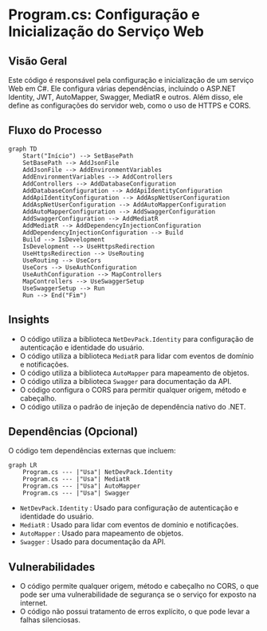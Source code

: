 # Program.cs: Configuração e Inicialização do Serviço Web

## Visão Geral
Este código é responsável pela configuração e inicialização de um serviço Web em C#. Ele configura várias dependências, incluindo o ASP.NET Identity, JWT, AutoMapper, Swagger, MediatR e outros. Além disso, ele define as configurações do servidor web, como o uso de HTTPS e CORS.

## Fluxo do Processo

```mermaid
graph TD
    Start("Início") --> SetBasePath
    SetBasePath --> AddJsonFile
    AddJsonFile --> AddEnvironmentVariables
    AddEnvironmentVariables --> AddControllers
    AddControllers --> AddDatabaseConfiguration
    AddDatabaseConfiguration --> AddApiIdentityConfiguration
    AddApiIdentityConfiguration --> AddAspNetUserConfiguration
    AddAspNetUserConfiguration --> AddAutoMapperConfiguration
    AddAutoMapperConfiguration --> AddSwaggerConfiguration
    AddSwaggerConfiguration --> AddMediatR
    AddMediatR --> AddDependencyInjectionConfiguration
    AddDependencyInjectionConfiguration --> Build
    Build --> IsDevelopment
    IsDevelopment --> UseHttpsRedirection
    UseHttpsRedirection --> UseRouting
    UseRouting --> UseCors
    UseCors --> UseAuthConfiguration
    UseAuthConfiguration --> MapControllers
    MapControllers --> UseSwaggerSetup
    UseSwaggerSetup --> Run
    Run --> End("Fim")
```

## Insights
- O código utiliza a biblioteca `NetDevPack.Identity` para configuração de autenticação e identidade do usuário.
- O código utiliza a biblioteca `MediatR` para lidar com eventos de domínio e notificações.
- O código utiliza a biblioteca `AutoMapper` para mapeamento de objetos.
- O código utiliza a biblioteca `Swagger` para documentação da API.
- O código configura o CORS para permitir qualquer origem, método e cabeçalho.
- O código utiliza o padrão de injeção de dependência nativo do .NET.

## Dependências (Opcional)
O código tem dependências externas que incluem:

```mermaid
graph LR
    Program.cs --- |"Usa"| NetDevPack.Identity
    Program.cs --- |"Usa"| MediatR
    Program.cs --- |"Usa"| AutoMapper
    Program.cs --- |"Usa"| Swagger
```

- `NetDevPack.Identity` : Usado para configuração de autenticação e identidade do usuário.
- `MediatR` : Usado para lidar com eventos de domínio e notificações.
- `AutoMapper` : Usado para mapeamento de objetos.
- `Swagger` : Usado para documentação da API.

## Vulnerabilidades
- O código permite qualquer origem, método e cabeçalho no CORS, o que pode ser uma vulnerabilidade de segurança se o serviço for exposto na internet.
- O código não possui tratamento de erros explícito, o que pode levar a falhas silenciosas.